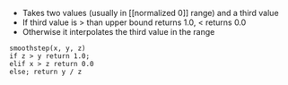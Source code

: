 - Takes two values (usually in [[normalized 0]] range) and a third value
- If third value is > than upper bound returns 1.0, < returns 0.0
- Otherwise it interpolates the third value in the range
```
smoothstep(x, y, z)
if z > y return 1.0;
elif x > z return 0.0
else; return y / z 
```